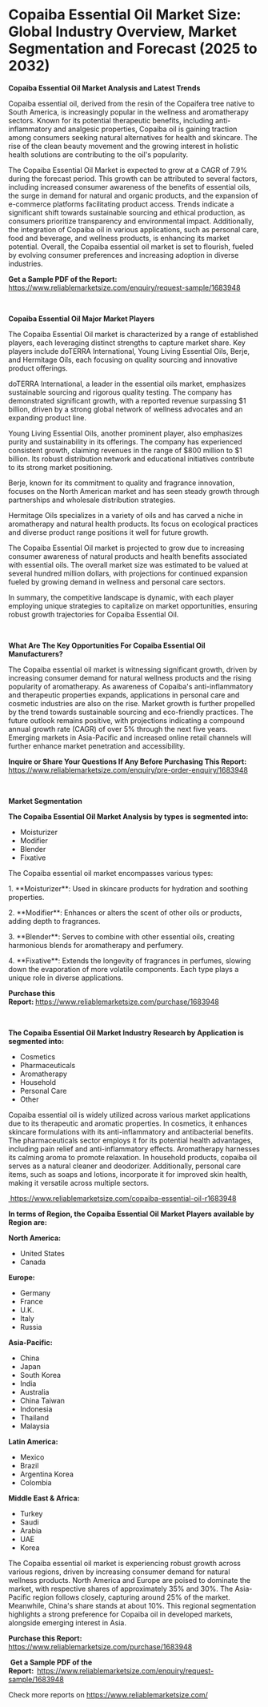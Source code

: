 <p><h1>Copaiba Essential Oil Market Size: Global Industry Overview, Market Segmentation and Forecast (2025 to 2032)</h1></p><p><strong>Copaiba Essential Oil Market Analysis and Latest Trends</strong></p>
<p><p>Copaiba essential oil, derived from the resin of the Copaifera tree native to South America, is increasingly popular in the wellness and aromatherapy sectors. Known for its potential therapeutic benefits, including anti-inflammatory and analgesic properties, Copaiba oil is gaining traction among consumers seeking natural alternatives for health and skincare. The rise of the clean beauty movement and the growing interest in holistic health solutions are contributing to the oil's popularity.</p><p>The Copaiba Essential Oil Market is expected to grow at a CAGR of 7.9% during the forecast period. This growth can be attributed to several factors, including increased consumer awareness of the benefits of essential oils, the surge in demand for natural and organic products, and the expansion of e-commerce platforms facilitating product access. Trends indicate a significant shift towards sustainable sourcing and ethical production, as consumers prioritize transparency and environmental impact. Additionally, the integration of Copaiba oil in various applications, such as personal care, food and beverage, and wellness products, is enhancing its market potential. Overall, the Copaiba essential oil market is set to flourish, fueled by evolving consumer preferences and increasing adoption in diverse industries.</p></p>
<p><strong>Get a Sample PDF of the Report:&nbsp;</strong> <a href="https://www.reliablemarketsize.com/enquiry/request-sample/1683948?utm_campaign=2948&utm_medium=2&utm_source=Github&utm_content=ia&utm_term=26032025&utm_id=copaiba-essential-oil">https://www.reliablemarketsize.com/enquiry/request-sample/1683948</a></p>
<p>&nbsp;</p>
<p><strong>Copaiba Essential Oil Major Market Players</strong></p>
<p><p>The Copaiba Essential Oil market is characterized by a range of established players, each leveraging distinct strengths to capture market share. Key players include doTERRA International, Young Living Essential Oils, Berje, and Hermitage Oils, each focusing on quality sourcing and innovative product offerings.</p><p>doTERRA International, a leader in the essential oils market, emphasizes sustainable sourcing and rigorous quality testing. The company has demonstrated significant growth, with a reported revenue surpassing $1 billion, driven by a strong global network of wellness advocates and an expanding product line. </p><p>Young Living Essential Oils, another prominent player, also emphasizes purity and sustainability in its offerings. The company has experienced consistent growth, claiming revenues in the range of $800 million to $1 billion. Its robust distribution network and educational initiatives contribute to its strong market positioning.</p><p>Berje, known for its commitment to quality and fragrance innovation, focuses on the North American market and has seen steady growth through partnerships and wholesale distribution strategies. </p><p>Hermitage Oils specializes in a variety of oils and has carved a niche in aromatherapy and natural health products. Its focus on ecological practices and diverse product range positions it well for future growth.</p><p>The Copaiba Essential Oil market is projected to grow due to increasing consumer awareness of natural products and health benefits associated with essential oils. The overall market size was estimated to be valued at several hundred million dollars, with projections for continued expansion fueled by growing demand in wellness and personal care sectors.</p><p>In summary, the competitive landscape is dynamic, with each player employing unique strategies to capitalize on market opportunities, ensuring robust growth trajectories for Copaiba Essential Oil.</p></p>
<p>&nbsp;</p>
<p><strong>What Are The Key Opportunities For Copaiba Essential Oil Manufacturers?</strong></p>
<p><p>The Copaiba essential oil market is witnessing significant growth, driven by increasing consumer demand for natural wellness products and the rising popularity of aromatherapy. As awareness of Copaiba's anti-inflammatory and therapeutic properties expands, applications in personal care and cosmetic industries are also on the rise. Market growth is further propelled by the trend towards sustainable sourcing and eco-friendly practices. The future outlook remains positive, with projections indicating a compound annual growth rate (CAGR) of over 5% through the next five years. Emerging markets in Asia-Pacific and increased online retail channels will further enhance market penetration and accessibility.</p></p>
<p><strong>Inquire or Share Your Questions If Any Before Purchasing This Report:</strong> <a href="https://www.reliablemarketsize.com/enquiry/pre-order-enquiry/1683948?utm_campaign=2948&utm_medium=2&utm_source=Github&utm_content=ia&utm_term=26032025&utm_id=copaiba-essential-oil">https://www.reliablemarketsize.com/enquiry/pre-order-enquiry/1683948</a></p>
<p>&nbsp;</p>
<p><strong>Market Segmentation</strong></p>
<p><strong>The Copaiba Essential Oil Market Analysis by types is segmented into:</strong></p>
<p><ul><li>Moisturizer</li><li>Modifier</li><li>Blender</li><li>Fixative</li></ul></p>
<p><p>The Copaiba essential oil market encompasses various types: </p><p>1. **Moisturizer**: Used in skincare products for hydration and soothing properties. </p><p>2. **Modifier**: Enhances or alters the scent of other oils or products, adding depth to fragrances.  </p><p>3. **Blender**: Serves to combine with other essential oils, creating harmonious blends for aromatherapy and perfumery.  </p><p>4. **Fixative**: Extends the longevity of fragrances in perfumes, slowing down the evaporation of more volatile components. Each type plays a unique role in diverse applications.</p></p>
<p><strong>Purchase this Report:&nbsp;</strong><a href="https://www.reliablemarketsize.com/purchase/1683948?utm_campaign=2948&utm_medium=2&utm_source=Github&utm_content=ia&utm_term=26032025&utm_id=copaiba-essential-oil">https://www.reliablemarketsize.com/purchase/1683948</a></p>
<p>&nbsp;</p>
<p><strong>The Copaiba Essential Oil Market Industry Research by Application is segmented into:</strong></p>
<p><ul><li>Cosmetics</li><li>Pharmaceuticals</li><li>Aromatherapy</li><li>Household</li><li>Personal Care</li><li>Other</li></ul></p>
<p><p>Copaiba essential oil is widely utilized across various market applications due to its therapeutic and aromatic properties. In cosmetics, it enhances skincare formulations with its anti-inflammatory and antibacterial benefits. The pharmaceuticals sector employs it for its potential health advantages, including pain relief and anti-inflammatory effects. Aromatherapy harnesses its calming aroma to promote relaxation. In household products, copaiba oil serves as a natural cleaner and deodorizer. Additionally, personal care items, such as soaps and lotions, incorporate it for improved skin health, making it versatile across multiple sectors.</p></p>
<p><a href="https://www.reliablemarketsize.com/copaiba-essential-oil-r1683948?utm_campaign=2948&utm_medium=2&utm_source=Github&utm_content=ia&utm_term=26032025&utm_id=copaiba-essential-oil">&nbsp;https://www.reliablemarketsize.com/copaiba-essential-oil-r1683948</a></p>
<p><strong>In terms of Region, the Copaiba Essential Oil Market Players available by Region are:</strong></p>
<p>
    <p> <strong> North America: </strong>
        <ul>
            <li>United States</li>
            <li>Canada</li>
        </ul>
        </p> 
    <p> <strong> Europe: </strong>
        <ul>
            <li>Germany</li>
            <li>France</li>
            <li>U.K.</li>
            <li>Italy</li>
            <li>Russia</li>
        </ul>
        </p> 
    <p> <strong> Asia-Pacific: </strong>
        <ul>
            <li>China</li>
            <li>Japan</li>
            <li>South Korea</li>
            <li>India</li>
            <li>Australia</li>
            <li>China Taiwan</li>
            <li>Indonesia</li>
            <li>Thailand</li>
            <li>Malaysia</li>
        </ul>
        </p> 
    <p> <strong> Latin America: </strong>
        <ul>
            <li>Mexico</li>
            <li>Brazil</li>
            <li>Argentina Korea</li>
            <li>Colombia</li>
        </ul>
        </p> 
    <p> <strong> Middle East & Africa: </strong>
        <ul>
            <li>Turkey</li>
            <li>Saudi</li>
            <li>Arabia</li>
            <li>UAE</li>
            <li>Korea</li>
        </ul>
    </p>
    </p>
<p><p>The Copaiba essential oil market is experiencing robust growth across various regions, driven by increasing consumer demand for natural wellness products. North America and Europe are poised to dominate the market, with respective shares of approximately 35% and 30%. The Asia-Pacific region follows closely, capturing around 25% of the market. Meanwhile, China's share stands at about 10%. This regional segmentation highlights a strong preference for Copaiba oil in developed markets, alongside emerging interest in Asia.</p></p>
<p><strong>Purchase this Report: </strong><a href="https://www.reliablemarketsize.com/purchase/1683948?utm_campaign=2948&utm_medium=2&utm_source=Github&utm_content=ia&utm_term=26032025&utm_id=copaiba-essential-oil">https://www.reliablemarketsize.com/purchase/1683948</a></p>
<p>&nbsp;<strong>Get a Sample PDF of the Report:&nbsp;&nbsp;</strong><a href="https://www.reliablemarketsize.com/enquiry/request-sample/1683948?utm_campaign=2948&utm_medium=2&utm_source=Github&utm_content=ia&utm_term=26032025&utm_id=copaiba-essential-oil">https://www.reliablemarketsize.com/enquiry/request-sample/1683948</a></p>
<p><strong></strong></p>
<p>Check more reports on <a href="https://www.reliablemarketsize.com/?utm_campaign=2948&utm_medium=2&utm_source=Github&utm_content=ia&utm_term=26032025&utm_id=copaiba-essential-oil">https://www.reliablemarketsize.com/</a></p>